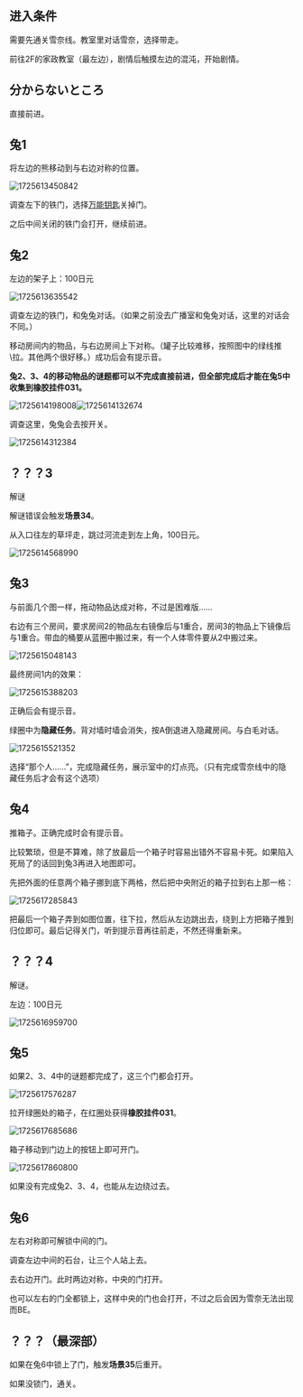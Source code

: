 ## 进入条件

需要先通关雪奈线。教室里对话雪奈，选择带走。

前往2F的家政教室（最左边），剧情后触摸左边的混沌，开始剧情。

## 分からないところ

直接前进。

## 兔1

将左边的熊移动到与右边对称的位置。

![1725613450842](image/05兔/1725613450842.png)

调查左下的铁门，选择[万能钥匙](04雪奈.md)关掉门。

之后中间关闭的铁门会打开，继续前进。

## 兔2

左边的架子上：100日元

![1725613635542](image/05兔/1725613635542.png)

调查左边的铁门，和兔兔对话。（如果之前没去广播室和兔兔对话，这里的对话会不同。）

移动房间内的物品，与右边房间上下对称。（罐子比较难移，按照图中的绿线推\拉。其他两个很好移。）成功后会有提示音。

**兔2、3、4的移动物品的谜题都可以不完成直接前进，但全部完成后才能在兔5中收集到橡胶挂件031。**

![1725614198008](image/05兔/1725614198008.png)![1725614132674](image/05兔/1725614132674.png)

调查这里，兔兔会去按开关。

![1725614312384](image/05兔/1725614312384.png)

## ？？？3

解谜

解谜错误会触发**场景34**。

从入口往左的草坪走，跳过河流走到左上角，100日元。

![1725614568990](image/05兔/1725614568990.png)

## 兔3

与前面几个图一样，拖动物品达成对称，不过是困难版……

右边有三个房间，要求房间2的物品左右镜像后与1重合，房间3的物品上下镜像后与1重合。带血的桶要从蓝圈中搬过来，有一个人体零件要从2中搬过来。

![1725615048143](image/05兔/1725615048143.png)

最终房间1内的效果：

![1725615388203](image/05兔/1725615388203.png)

正确后会有提示音。

绿圈中为**隐藏任务**。背对墙时墙会消失，按A倒退进入隐藏房间。与白毛对话。

![1725615521352](image/05兔/1725615521352.png)

选择“那个人……”，完成隐藏任务，展示室中的灯点亮。（只有完成雪奈线中的隐藏任务后才会有这个选项）

## 兔4

推箱子。正确完成时会有提示音。

比较繁琐，但是不算难，除了放最后一个箱子时容易出错外不容易卡死。如果陷入死局了的话回到兔3再进入地图即可。

先把外面的任意两个箱子挪到底下两格，然后把中央附近的箱子拉到右上那一格：

![1725617285843](image/05兔/1725617285843.jpg)

把最后一个箱子弄到如图位置，往下拉，然后从左边跳出去，绕到上方把箱子推到归位即可。最后记得关门，听到提示音再往前走，不然还得重新来。

## ？？？4

解谜。

左边：100日元

![1725616959700](image/05兔/1725616959700.png)

## 兔5

如果2、3、4中的谜题都完成了，这三个门都会打开。

![1725617576287](image/05兔/1725617576287.png)

拉开绿圈处的箱子，在红圈处获得**橡胶挂件031**。

![1725617685686](image/05兔/1725617685686.png)

箱子移动到门边上的按钮上即可开门。

![1725617860800](image/05兔/1725617860800.png)

如果没有完成兔2、3、4，也能从左边绕过去。

## 兔6

左右对称即可解锁中间的门。

调查左边中间的石台，让三个人站上去。

去右边开门。此时两边对称，中央的门打开。

也可以左右的门全都锁上，这样中央的门也会打开，不过之后会因为雪奈无法出现而BE。

## ？？？（最深部）

如果在兔6中锁上了门，触发**场景35**后重开。

如果没锁门，通关。
